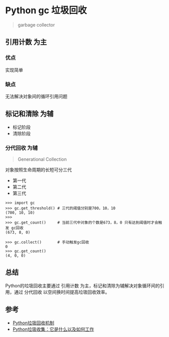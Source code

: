 # Python gc 垃圾回收
> garbage collector

## 引用计数 为主

### 优点
实现简单

### 缺点
无法解决对象间的循环引用问题

## 标记和清除 为辅

- 标记阶段
- 清除阶段

### 分代回收 为辅
> Generational Collection

对象按照生命周期的长短可分三代
- 第一代 
- 第二代 
- 第三代 

```pythonregexp
>>> import gc
>>> gc.get_threshold() # 三代的阈值分别是700，10，10
(700, 10, 10)
>>>
>>> gc.get_count()     # 当前三代中对象的个数是673，8，0 只有达到阈值时才会触发 gc回收
(673, 8, 0)

>>> gc.collect()       # 手动触发gc回收
0
>>> gc.get_count()    
(4, 0, 0)
```


## 总结
Python的垃圾回收主要通过 引用计数 为主，标记和清除为辅解决对象循环间的引用，通过 分代回收 以空间换时间提高垃圾回收效率。

## 参考
- [Python垃圾回收机制](https://zhuanlan.zhihu.com/p/83251959)
- [Python垃圾收集：它是什么以及如何工作](https://stackify.com/python-garbage-collection/)